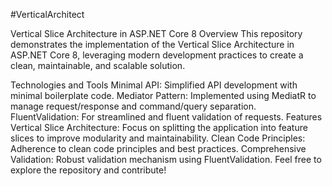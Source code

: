 #VerticalArchitect

Vertical Slice Architecture in ASP.NET Core 8
Overview
This repository demonstrates the implementation of the Vertical Slice Architecture in ASP.NET Core 8, leveraging modern development practices to create a clean, maintainable, and scalable solution.

Technologies and Tools
Minimal API: Simplified API development with minimal boilerplate code.
Mediator Pattern: Implemented using MediatR to manage request/response and command/query separation.
FluentValidation: For streamlined and fluent validation of requests.
Features
Vertical Slice Architecture: Focus on splitting the application into feature slices to improve modularity and maintainability.
Clean Code Principles: Adherence to clean code principles and best practices.
Comprehensive Validation: Robust validation mechanism using FluentValidation.
Feel free to explore the repository and contribute!
